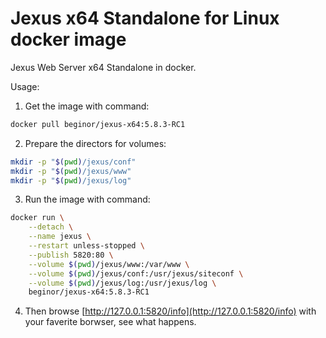 # Jexus x64 Standalone for Linux docker image

Jexus Web Server x64 Standalone in docker.

Usage:

1. Get the image with command:

```sh
docker pull beginor/jexus-x64:5.8.3-RC1
```

2. Prepare the directors for volumes:

```sh
mkdir -p "$(pwd)/jexus/conf"
mkdir -p "$(pwd)/jexus/www"
mkdir -p "$(pwd)/jexus/log"
```

3. Run the image with command:

```sh
docker run \
    --detach \
    --name jexus \
    --restart unless-stopped \
    --publish 5820:80 \
    --volume $(pwd)/jexus/www:/var/www \
    --volume $(pwd)/jexus/conf:/usr/jexus/siteconf \
    --volume $(pwd)/jexus/log:/usr/jexus/log \
    beginor/jexus-x64:5.8.3-RC1
```
4. Then browse [http://127.0.0.1:5820/info](http://127.0.0.1:5820/info) with
your faverite borwser, see what happens.
